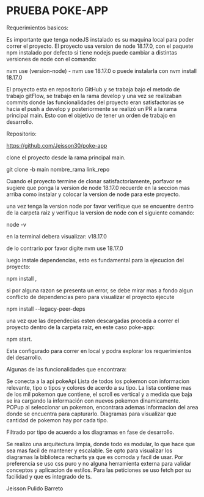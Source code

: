 # PRUEBA POKE-APP

Requerimientos basicos:

Es importante que tenga nodeJS instalado es su maquina local para  poder correr el proyecto. 
El proyecto usa version de node 18.17.0, con el paquete npm instalado por defecto si tiene nodejs puede cambiar a distintas versiones de node con el comando: 

nvm use (version-node) - nvm use 18.17.0 o puede instalarla con nvm install 18.17.0

El proyecto esta en repositorio GitHub y se trabaja bajo el metodo de trabajo gitFlow, se trabajo en la rama develop y una vez se realizaban commits donde las funcionalidades del proyecto eran satisfactorias se hacia el push a develop y posteriormente se realizó un PR a la rama principal main. Esto con el objetivo de tener un orden de trabajo en desarrollo.

Repositorio:

https://github.com/Jeisson30/poke-app

clone el proyecto desde la rama principal main.

git clone -b main nombre_rama link_repo

Cuando el proyecto termine de clonar satisfactoriamente, porfavor se sugiere que ponga la version de node 18.17.0
recuerde en la seccion mas arriba como instalar y colocar la version de node para este proyecto.

una vez tenga la version node por favor verifique que se encuentre dentro de la carpeta raiz y verifique la version de node con el siguiente comando:

node -v

en la terminal debera visualizar:
v18.17.0

de lo contrario por favor digite 
nvm use 18.17.0

luego instale dependencias, esto es fundamental para la ejecucion del proyecto:

npm install ,

si por alguna razon se presenta un error, se debe mirar mas a fondo algun conflicto de dependencias pero para visualizar el proyecto ejecute

npm install --legacy-peer-deps

una vez  que las dependecias esten descargadas proceda a correr el proyecto dentro de la carpeta raiz, en este caso poke-app:

npm start.

Esta configurado para correr en local y podra explorar los requerimientos del desarrollo.

Algunas de las funcionalidades que encontrara:

Se conecta a la api pokeApi
Lista de todos los pokemon con informacion relevante, tipo o tipos y colores de acerdo a su tipo.
La lista contiene mas de los mil pokemon que contiene, el scroll es vertical y a medida que baja se ira cargando la información con nuevos pokemon dinamicamente.
POPup al seleccionar un pokemon, encontrara ademas informacion del area donde se encuentra para capturarlo.
Diagramas para visualizar que cantidad de pokemon hay por cada tipo.

Filtrado por tipo de acuerdo a los diagramas en fase de desarrollo. 

Se realizo una arquitectura limpia, donde todo es modular, lo que hace que sea mas facil de mantener y escalable.
Se opto para visualizar los diagramas la biblioteca recharts ya que es comoda y facil de usar.
Por preferencia se uso css puro y no alguna herramienta externa para validar conceptos y aplicacion de estilos.
Para las peticiones se uso fetch por su facilidad y que es integrado de ts.


Jeisson Pulido Barreto

